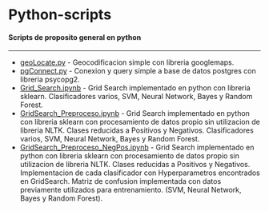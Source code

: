 # Python-scripts
#### Scripts de proposito general en python
-------------------------------------------

- [geoLocate.py](https://github.com/diegolpedro/Python-scripts/blob/master/geolocate_v1.1.py) - Geocodificacion simple con libreria googlemaps.
- [pgConnect.py](https://github.com/diegolpedro/Python-scripts/blob/master/pgconnect_v1.1.py) - Conexion y query simple a base de datos postgres con libreria psycopg2.
- [Grid_Search.ipynb](https://github.com/diegolpedro/Python-scripts/blob/master/Grid_Search.ipynb) - Grid Search implementado en python con libreria sklearn. Clasificadores varios, SVM, Neural Network, Bayes y Random Forest.
- [GridSearch_Preproceso.ipynb](https://github.com/diegolpedro/Python-scripts/blob/master/GridSearch_Preproceso.ipynb) - Grid Search implementado en python con libreria sklearn con procesamiento de datos propio sin utilizacion de libreria NLTK. Clases reducidas a Positivos y Negativos. Clasificadores varios, SVM, Neural Network, Bayes y Random Forest.
- [GridSearch_Preproceso_NegPos.ipynb](https://github.com/diegolpedro/Python-scripts/blob/master/GridSearch_Preproceso_NegPos.ipynb) - Grid Search implementado en python con libreria sklearn con procesamiento de datos propio sin utilizacion de libreria NLTK. Clases reducidas a Positivos y Negativos. Implementacion de cada clasificador con Hyperparametros encontrados en GridSearch. Matriz de confusion implementada con datos previamente utilizados para entrenamiento. (SVM, Neural Network, Bayes y Random Forest).
